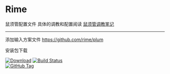 # Rime
鼠须管配置文件
具体的调教和配置阅读 [鼠须管调教笔记](https://scomper.me/gtd/-shu-xu-guan-de-diao-jiao-bi-ji)

----
添加输入方案文件 https://github.com/rime/plum

安装包下载

[![Download](https://api.bintray.com/packages/rime/squirrel/release/images/download.svg)](https://bintray.com/rime/squirrel/release/_latestVersion)
 [![Build Status](https://travis-ci.org/rime/squirrel.svg)](https://travis-ci.org/rime/squirrel)	
 [![GitHub Tag](https://img.shields.io/github/tag/rime/squirrel.svg)](https://github.com/rime/squirrel)
